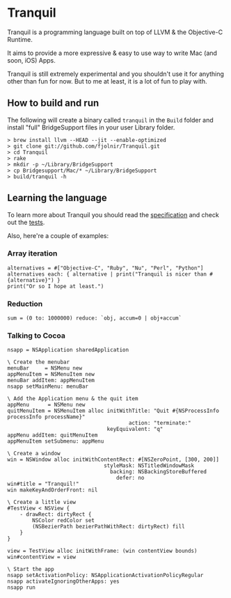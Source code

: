 # Tranquil

Tranquil is a programming language built on top of LLVM & the Objective-C Runtime.

It aims to provide a more expressive & easy to use way to write Mac (and soon, iOS) Apps.

Tranquil is still extremely experimental and you shouldn't use it for anything other than fun for now. But to me at least, it is a lot of fun to play with.

## How to build and run

The following will create a binary called `tranquil` in the `Build` folder and install "full" BridgeSupport files in your user Library folder.

	> brew install llvm --HEAD --jit --enable-optimized
	> git clone git://github.com/fjolnir/Tranquil.git
	> cd Tranquil
	> rake
	> mkdir -p ~/Library/BridgeSupport
	> cp Bridgesupport/Mac/* ~/Library/BridgeSupport
	> build/tranquil -h

## Learning the language

To learn more about Tranquil you should read the [specification](https://github.com/fjolnir/Tranquil/blob/master/Docs/Tranquil%20Spec.md) and check out the [tests](https://github.com/fjolnir/Tranquil/blob/master/Tests).

Also, here're a couple of examples:

### Array iteration
	alternatives = #["Objective-C", "Ruby", "Nu", "Perl", "Python"]
	alternatives each: { alternative | print("Tranquil is nicer than #{alternative}") }
	print("Or so I hope at least.")

### Reduction

	sum = (0 to: 1000000) reduce: `obj, accum=0 | obj+accum`
	
### Talking to Cocoa

	nsapp = NSApplication sharedApplication

	\ Create the menubar
	menuBar     = NSMenu new
	appMenuItem = NSMenuItem new
	menuBar addItem: appMenuItem
	nsapp setMainMenu: menuBar
	
	\ Add the Application menu & the quit item
	appMenu      = NSMenu new
	quitMenuItem = NSMenuItem alloc initWithTitle: "Quit #{NSProcessInfo processInfo processName}"
	                                       action: "terminate:"
	                                keyEquivalent: "q"
	appMenu addItem: quitMenuItem
	appMenuItem setSubmenu: appMenu
	
	\ Create a window
	win = NSWindow alloc initWithContentRect: #[NSZeroPoint, [300, 200]]
	                               styleMask: NSTitledWindowMask
	                                 backing: NSBackingStoreBuffered
	                                   defer: no
	win#title = "Tranquil!"
	win makeKeyAndOrderFront: nil
	
	\ Create a little view
	#TestView < NSView {
	    - drawRect: dirtyRect {
	        NSColor redColor set
	        (NSBezierPath bezierPathWithRect: dirtyRect) fill
	    }
	}
	
	view = TestView alloc initWithFrame: (win contentView bounds)
	win#contentView = view
	
	\ Start the app
	nsapp setActivationPolicy: NSApplicationActivationPolicyRegular
	nsapp activateIgnoringOtherApps: yes
	nsapp run
